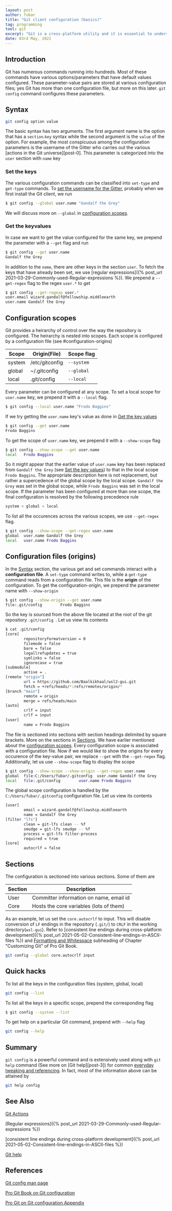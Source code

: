 ```yaml
---
layout: post
author: fubar
title: "Git client configuration (basics)"
tag: programming
tool: git
excerpt: "Git is a cross-platform utility and it is essential to understand the way it is configured. In certain circumstances, it is required to modify the configuration to suit the needs. We will discuss one such circumstance when we need to carry cross platform development on both native Windows and virtual Windows Subsystem for Linux (WSL) GNU/Linux distribution."
date: 03rd May, 2021
---
```


## Introduction

Git has numerous commands running into hundreds. Most of these commands have various options/parameters that have default values configured. These parameter-value pairs are stored at various configuration files; yes Git has more than one configuration file, but more on this later. `git config` command configures these parameters.

## Syntax

```bash
git config option value
```

The basic syntax has two arguments. The first argument name is the option that has a `section`.`key` syntax while the second argument is the `value` of the option. For example, the most conspicuous among the configuration parameters is the username of the Gitter who carries out the various [actions in the Git universe][post-0]. This parameter is categorized into the `user` section with `name` key

### Set the keys

The various configuration commands can be classified into `set-type` and `get-type` commands. To [set the username for the Gitter](https://git-scm.com/book/en/v2/Getting-Started-First-Time-Git-Setup), probably when we first install the Git client, we run

```bash
$ git config --global user.name "Gandalf the Grey"
```

We will discuss more on `--global` in [configuration scopes](#configuration-scopes).

### Get the keyvalues

In case we want to get the value configured for the same key, we prepend the parameter with a `--get` flag and run

```bash
$ git config --get user.name
Gandalf the Grey
```

In addition to the `name`, there are other keys in the section `user`. To fetch the keys that have already been set, we use [regular expressions]({% post_url 2021-03-29-Commonly-used-Regular-expressions %}). We prepend a `--get-regex` flag to the regex `user.*` to get

```bash
$ git config --get-regexp user.*
user.email wizard.gandalf@fellowship.middleearth
user.name Gandalf the Grey
```

## Configuration scopes

Git provides a heirarchy of control over the way the repository is configured. The heirarchy is nested into scopes. Each scope is configured by a configuration file (see #configuration-origins)

Scope | Origin(File) | Scope flag
---|---|---
system | /etc/gitconfig | `--system`
global | ~/.gitconfig | `--global`
local | .git/config | `--local`

Every parameter can be configured at any scope. To set a local scope for `user.name` key, we prepend it with a `--local` flag.

```bash
$ git config --local user.name "Frodo Baggins"
```

If we try getting the `user.name` key's value as done in [Get the key values](#get-the-keyvalues)

```bash
$ git config --get user.name
Frodo Baggins
```

To get the scope of `user.name` key, we prepend it with a `--show-scope` flag

```bash
$ git config --show-scope --get user.name
local   Frodo Baggins
```

So it might appear that the earlier value of `user.name` key has been replaced from `Gandalf the Grey` (see [Set the key values](#set-the-keys)) to that in the local scope `Frodo Baggins`. The appropriate description here is not replacement, but rather a supercedence of the global scope by the local scope. `Gandalf the Grey` was set in the global scope, while `Frodo Baggins` was set in the local scope. If the parameter has been configured at more than one scope, the final configuration is resolved by the following precedence rule

```bash
system < global < local
```
To list all the occurences across the various scopes, we use `--get-regex` flag.

```bash
$ git config --show-scope --get-regex user.name
global  user.name Gandalf the Grey
local   user.name Frodo Baggins
```

## Configuration files (origins)

In the [Syntax](#syntax) section, the various get and set commands interact with a **configuration file**. A `set-type` command writes to, while a `get-type` command reads from a configuration file. This file is the **origin** of the configuration. To get the configuration-origin, we prepend the parameter name with `--show-origin`

```bash
$ git config --show-origin --get user.name
file:.git/config        Frodo Baggins
```

So the key is sourced from the above file located at the root of the git repository `.git/config `. Let us view its contents

```bash
$ cat .git/config
[core]
        repositoryformatversion = 0
        filemode = false
        bare = false
        logallrefupdates = true
        symlinks = false
        ignorecase = true
[submodule]
        active = .
[remote "origin"]
        url = https://github.com/Baalkikhaal/wsl2-gui.git
        fetch = +refs/heads/*:refs/remotes/origin/*
[branch "main"]
        remote = origin
        merge = refs/heads/main
[auto]
        crlf = input
        crlf = input
[user]
        name = Frodo Baggins
```

The file is sectioned into sections with section headings delimited by square brackets. More on the sections in [Sections](#sections). We have earlier mentioned about the [configuration scopes](#configuration-scopes). Every configuration scope is associated with a configuration file. Now if we would like to show the origins for every occurence of the key-value pair, we replace `--get` with the `--get-regex` flag. Additionally, let us use `--show-scope` flag to display the scope

```bash
$ git config --show-scope --show-origin --get-regex user.name
global  file:C:/Users/fubar/.gitconfig  user.name Gandalf the Grey
local   file:.git/config        user.name Frodo Baggins
```

The global scope configuration is handled by the `C:/Users/fubar/.gitconfig` configuration file. Let us view its contents

```bash
[user]
        email = wizard.gandalf@fellowship.middleearth
        name = Gandalf the Grey
[filter "lfs"]
        clean = git-lfs clean -- %f
        smudge = git-lfs smudge -- %f
        process = git-lfs filter-process
        required = true
[core]
        autocrlf = false
```

## Sections

The configuration is sectioned into various sections. Some of them are

Section | Description
---|---
User | Committer information on name, email id
Core | Hosts the core variables (lots of them)

As an example, let us set the `core.autocrlf` to input. This will disable conversion of `LF` endings in the repository (`.git/`) to `CRLF` in the working directory(`wsl-gui`). Refer to [consistent  line endings during cross-platform development]({% post_url 2021-05-02-Consistent-line-endings-in-ASCII-files %}) and [Formatting and Whitespace](https://git-scm.com/book/en/v2/Customizing-Git-Git-Configuration#_formatting_and_whitespace) subheading of Chapter "Customizing Git" of Pro Git Book.

```bash
git config --global core.autocrlf input
```

## Quick hacks

To list all the keys in the configuration files (system, global, local)

```bash
git config --list
```

To list all the keys in a specific scope, prepend the corresponding flag

```bash
$ git config --system --list
```

To get help on a particular Git command, prepend with `--help` flag

```bash
git config --help
```

## Summary

`git config` is a powerful command and is extensively used along with `git help` command (See more on [Git help][post-3]) for common [everyday tweaking and referencing][ref-3]. In fact, most of the information above can be attained by

```bash
git help config
```

## See Also

[Git Actions](post-0)

[Regular expressions]({% post_url 2021-03-29-Commonly-used-Regular-expressions %})

[consistent  line endings during cross-platform development]({% post_url 2021-05-02-Consistent-line-endings-in-ASCII-files %})

[Git help](post-3)

<!-- post-0: post_url 2021-05-03-Git-client-actions-basics  -->

<!-- post-3: post_url 2021-05-03-Git-client-help-basics -->

## References

[Git config man page](https://man7.org/linux/man-pages/man1/git-config.1.html)

[Pro Git Book on Git configuration](https://git-scm.com/book/en/v2/Customizing-Git-Git-Configuration#_git_config)

[Pro Git on Git configuration Appendix][ref-3]

[ref-3]: https://git-scm.com/book/en/v2/Appendix-C%3A-Git-Commands-Setup-and-Config#_setup_and_config
